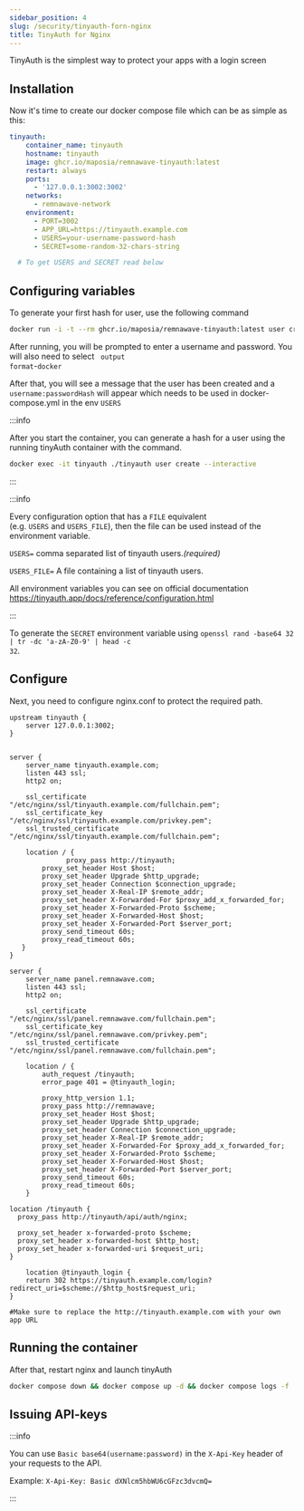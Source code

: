 ```yaml
---
sidebar_position: 4
slug: /security/tinyauth-forn-nginx
title: TinyAuth for Nginx
---
```


TinyAuth is the simplest way to protect your apps with a login screen

## Installation

Now it's time to create our docker compose file which can be as simple as this:

```yaml title="docker-compose.yml"
tinyauth:
    container_name: tinyauth
    hostname: tinyauth
    image: ghcr.io/maposia/remnawave-tinyauth:latest
    restart: always
    ports:
      - '127.0.0.1:3002:3002'
    networks:
      - remnawave-network
    environment:
      - PORT=3002
      - APP_URL=https://tinyauth.example.com
      - USERS=your-username-password-hash
      - SECRET=some-random-32-chars-string

  # To get USERS and SECRET read below

```

## Configuring variables

To generate your first hash for user, use the following command

```bash
docker run -i -t --rm ghcr.io/maposia/remnawave-tinyauth:latest user create --interactive
```

After running, you will be prompted to enter a username and password. You will also need to select <code>
output format</code>-<code>docker</code>

After that, you will see a message that the user has been created and a <code>username:passwordHash</code> will appear which needs to be used in docker-compose.yml in the env <code>USERS</code>

:::info

After you start the container, you can generate a hash for a user using the running tinyAuth container with the command.

```bash
docker exec -it tinyauth ./tinyauth user create --interactive
```

:::

:::info

Every configuration option that has a `FILE` equivalent (e.g. `USERS` and `USERS_FILE`), then the file can be used instead of the environment variable.

`USERS=` comma separated list of tinyauth users.*(required)*

`USERS_FILE=` A file containing a list of tinyauth users.

All environment variables you can see on official documentation https://tinyauth.app/docs/reference/configuration.html

:::

To generate the <code>SECRET</code> environment variable using <code>openssl rand -base64 32 | tr -dc 'a-zA-Z0-9' | head -c 32</code>.

## Configure 

Next, you need to configure nginx.conf to protect the required path.

```nginx title="nginx.conf"
upstream tinyauth {
    server 127.0.0.1:3002;
}


server {
    server_name tinyauth.example.com;
    listen 443 ssl;
    http2 on;

    ssl_certificate "/etc/nginx/ssl/tinyauth.example.com/fullchain.pem";
    ssl_certificate_key "/etc/nginx/ssl/tinyauth.example.com/privkey.pem";
    ssl_trusted_certificate "/etc/nginx/ssl/tinyauth.example.com/fullchain.pem";

    location / {
			  proxy_pass http://tinyauth;
        proxy_set_header Host $host;
        proxy_set_header Upgrade $http_upgrade;
        proxy_set_header Connection $connection_upgrade;
        proxy_set_header X-Real-IP $remote_addr;
        proxy_set_header X-Forwarded-For $proxy_add_x_forwarded_for;
        proxy_set_header X-Forwarded-Proto $scheme;
        proxy_set_header X-Forwarded-Host $host;
        proxy_set_header X-Forwarded-Port $server_port;
        proxy_send_timeout 60s;
        proxy_read_timeout 60s;
   }
}

server {
    server_name panel.remnawave.com;
    listen 443 ssl;
    http2 on;

    ssl_certificate "/etc/nginx/ssl/panel.remnawave.com/fullchain.pem";
    ssl_certificate_key "/etc/nginx/ssl/panel.remnawave.com/privkey.pem";
    ssl_trusted_certificate "/etc/nginx/ssl/panel.remnawave.com/fullchain.pem";

    location / {
        auth_request /tinyauth;                         
        error_page 401 = @tinyauth_login;

        proxy_http_version 1.1;
        proxy_pass http://remnawave;
        proxy_set_header Host $host;
        proxy_set_header Upgrade $http_upgrade;
        proxy_set_header Connection $connection_upgrade;
        proxy_set_header X-Real-IP $remote_addr;
        proxy_set_header X-Forwarded-For $proxy_add_x_forwarded_for;
        proxy_set_header X-Forwarded-Proto $scheme;
        proxy_set_header X-Forwarded-Host $host;
        proxy_set_header X-Forwarded-Port $server_port;
        proxy_send_timeout 60s;
        proxy_read_timeout 60s;
    }

location /tinyauth {
  proxy_pass http://tinyauth/api/auth/nginx;

  proxy_set_header x-forwarded-proto $scheme;
  proxy_set_header x-forwarded-host $http_host;
  proxy_set_header x-forwarded-uri $request_uri;
}

    location @tinyauth_login {
    return 302 https://tinyauth.example.com/login?redirect_uri=$scheme://$http_host$request_uri; 
}

#Make sure to replace the http://tinyauth.example.com with your own app URL
```

## Running the container

After that, restart nginx and launch tinyAuth

```bash
docker compose down && docker compose up -d && docker compose logs -f
```

## Issuing API-keys

:::info
 
You can use <code>Basic base64(username:password)</code> in the `X-Api-Key` header of your requests to the API.

Example: `X-Api-Key: Basic dXNlcm5hbWU6cGFzc3dvcmQ=`

:::
